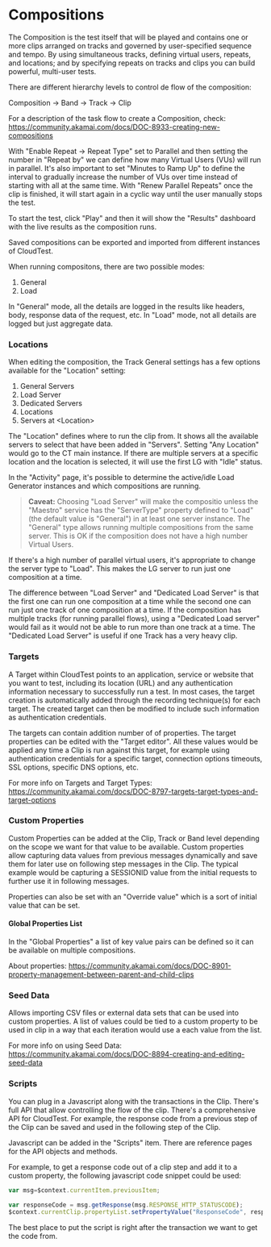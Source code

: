 # Compositions
The Composition is the test itself that will be played and contains one or more clips arranged on tracks and governed by user-specified sequence and tempo. By using simultaneous tracks, defining virtual users, repeats, and locations; and by specifying repeats on tracks and clips you can build powerful, multi-user tests.

There are different hierarchy levels to control de flow of the composition:

Composition -> Band -> Track -> Clip

For a description of the task flow to create a Composition, check:
https://community.akamai.com/docs/DOC-8933-creating-new-compositions

With "Enable Repeat -> Repeat Type" set to Parallel and then setting the number in "Repeat by" we can define how many Virtual Users (VUs) will run in parallel. It's also important to set "Minutes to Ramp Up" to define the interval to gradually increase the number of VUs over time instead of starting with all at the same time.  With "Renew Parallel Repeats" once the clip is finished, it will start again in a cyclic way until the user manually stops the test.

To start the test, click "Play" and then it will show the "Results" dashboard with the live results as the composition runs.

Saved compositions can be exported and imported from different instances of CloudTest.

When running compositons, there are two possible modes:
  1. General
  2. Load

In "General" mode, all the details are logged in the results like headers, body, response data of the request, etc. In "Load" mode, not all details are logged but just aggregate data.

### Locations
When editing the composition, the Track General settings has a few options available for the "Location" setting:

1. General Servers
2. Load Server
3. Dedicated Servers
4. Locations
5. Servers at \<Location>

The "Location"  defines where to run the clip from. It shows all the available servers to select that have been added in "Servers". Setting "Any Location" would go to the CT main instance.  If there are multiple servers at a specific location and the location is selected, it will use the first LG with "Idle" status.

In the "Activity" page, it's possible to determine the active/idle Load Generator instances and which compositions are running.

> **Caveat:** Choosing "Load Server" will make the compositio unless the "Maestro" service has the "ServerType" property defined to "Load" (the default value is "General") in at least one server instance. The "General" type allows running multiple compositions from the same server. This is OK if the composition does not have a high number Virtual Users.

If there's a high number of parallel virtual users, it's appropriate to change the server type to "Load". This makes the LG server to run just one composition at a time.

The difference between "Load Server" and "Dedicated Load Server" is that the first one can run one composition at a time while the second one can run just one track of one composition at a time. If the composition has multiple tracks (for running parallel flows), using a "Dedicated Load server" would fail as it would not be able to run more than one track at a time. The "Dedicated Load Server" is useful if one Track has a very heavy clip.

### Targets
A Target within CloudTest points to an application, service or website that you want to test, including its location (URL) and any authentication information necessary to successfully run a test. In most cases, the target creation is automatically added through the recording technique(s) for each target. The created target can then be modified to include such information as authentication credentials.

The targets can contain addition number of of properties. The target properties can be edited with the "Target editor". All these values would be applied any time a Clip is run against this target, for example using authentication credentials for a specific target, connection options timeouts, SSL options, specific DNS options, etc.

For more info on Targets and Target Types:
https://community.akamai.com/docs/DOC-8797-targets-target-types-and-target-options

### Custom Properties
Custom Properties can be added at the Clip, Track or Band level depending on the scope we want for that value to be available. Custom properties allow capturing data values from previous messages dynamically and save them for later use on following step messages in the Clip. The typical example would be capturing a SESSIONID value from the initial requests to further use it in following messages.

Properties can also be set with an "Override value" which is a sort of initial value that can be set.

#### Global Properties List
In the "Global Properties" a list of key value pairs can be defined so it can be available on multiple compositions.

About properties:
https://community.akamai.com/docs/DOC-8901-property-management-between-parent-and-child-clips

### Seed Data
Allows importing CSV files or external data sets that can be used into custom properties. A list of values could be tied to a custom property to be used in clip in a way that each iteration would use a each value from the list.

For more info on using Seed Data:
https://community.akamai.com/docs/DOC-8894-creating-and-editing-seed-data

### Scripts
You can plug in a Javascript along with the transactions in the Clip. There's full API that allow controlling the flow of the clip.  There's a comprehensive API for CloudTest.  For example, the response code from a previous step of the Clip can be saved and used in the following step of the Clip.

Javascript can be added in the "Scripts" item. There are reference pages for the API objects and methods.

For example, to get a response code out of a clip step and add it to a custom property, the following javascript code snippet could be used:

```javascript
var msg=$context.currentItem.previousItem;

var responseCode = msg.getResponse(msg.RESPONSE_HTTP_STATUSCODE);
$context.currentClip.propertyList.setPropertyValue("ResponseCode", responseCode);
```
The best place to put the script is right after the transaction we want to get the code from.
